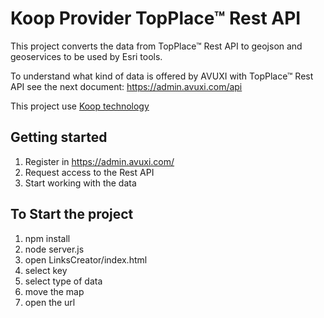 # Koop Provider TopPlace™ Rest API

This project converts the data from TopPlace™ Rest API to geojson and geoservices to be used by Esri tools.

To understand what kind of data is offered by AVUXI with TopPlace™ Rest API see the next document: https://admin.avuxi.com/api


This project use [Koop technology](https://github.com/koopjs)


## Getting started

1. Register in https://admin.avuxi.com/
1. Request access to the Rest API
1. Start working with the data


## To Start the project
1. npm install
1. node server.js
1. open LinksCreator/index.html
1. select key
1. select type of data
1. move the map
1. open the url


